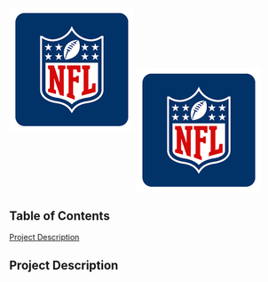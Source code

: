 ![NFL Logo](/Images/NFLMockDraftSimulator_NFLLogo.png)
<img align="center" src="/Images/NFLMockDraftSimulator_NFLLogo.png" alt="NFL Logo">

## Table of Contents
[Project Description](#project-description)

## Project Description
